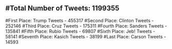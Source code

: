 #Total Number of Tweets: 1199355 
---
#First Place: Trump Tweets - 455317
#Second Place: Clinton Tweets - 252146
#Third Place: Cruz Tweets - 175311
#Fourth Place: Sanders Tweets - 135841
#Fifth Place: Rubio Tweets - 69807
#Sixth Place: Jeb! Tweets - 58141
#Seventh Place: Kasich Tweets - 38199
#Last Place: Carson Tweets - 14593
